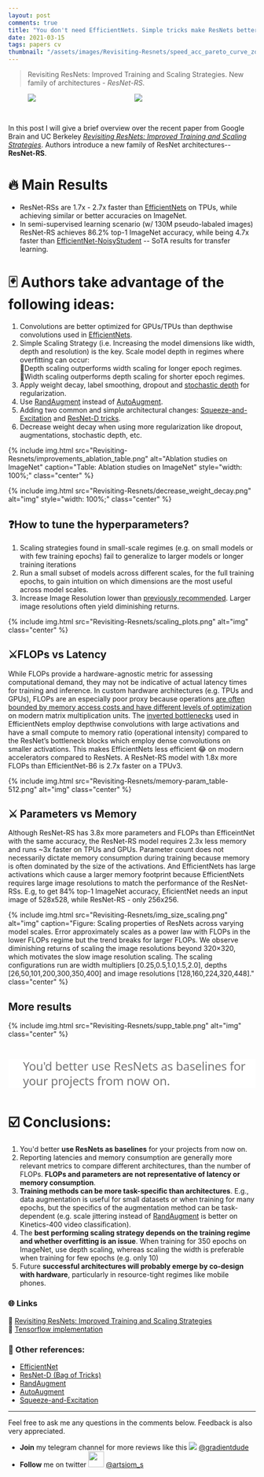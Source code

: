 ```yaml
---
layout: post
comments: true
title: "You don't need EfficientNets. Simple tricks make ResNets better and faster than EfficientNets"
date: 2021-03-15
tags: papers cv
thumbnail: "/assets/images/Revisiting-Resnets/speed_acc_pareto_curve_zoomed-in.png"
---
```



> Revisiting ResNets: Improved Training and Scaling Strategies. New family of architectures - *ResNet-RS*.

<!--more-->

<style>
blockquote.marked {
    margin: 0 0 0 0;
    padding: 0 0 0 30px;
    border-left: 0;
    background-color: white;
}

p.marked {
    color: rgb(117, 117, 117);
    font-family: fell, "Noto Sans", "Helvetica Neue", Arial, sans-serif;
    font-weight: 300;
    font-size: 24px;

    letter-spacing: -0.009em;
    line-height: 30px;

    margin-top: 1.75em;
    margin-bottom: 2.02em;
    margin-left: 0px;

}

.container {
    position: relative;
    width: 100%;
    height: 0;
    padding-bottom: 56.25%;
}
.video {
    position: absolute;
    top: 0;
    left: 0;
    width: 100%;
    height: 100%;
}

</style>

<figure>
<div style="display:flex">
     <div style="flex:1;padding-right:5px;">
          <img src="{{ '/assets/images/Revisiting-Resnets/speed_acc_pareto.png' | relative_url }}">
     </div>
     <div style="flex:1;padding-left:5px;">
          <img src="{{ '/assets/images/Revisiting-Resnets/speed_acc_pareto_curve_zoomed-in.png' | relative_url }}">
     </div>
</div>
</figure>

<br>

In this post I will give a brief overview over the recent paper from Google Brain and UC Berkeley *[Revisiting ResNets: Improved Training and Scaling Strategies](https://arxiv.org/abs/2103.07579)*.
Authors introduce a new family of ResNet architectures-- **ResNet-RS**.

# 🔥 Main Results
- ResNet-RSs are 1.7x - 2.7x faster than [EfficientNets](https://arxiv.org/abs/1905.11946) on TPUs, while achieving similar or better accuracies on ImageNet.
- In semi-supervised learning scenario (w/ 130M pseudo-labaled images) ResNet-RS achieves 86.2% top-1 ImageNet accuracy, while being 4.7x faster than [EfficientNet-NoisyStudent](https://arxiv.org/abs/1911.04252) -- SoTA results for transfer learning.

# 🃏 Authors take advantage of the following ideas:
1. Convolutions are better optimized for GPUs/TPUs than depthwise convolutions used in [EfficientNets](https://arxiv.org/abs/1905.11946).
2. Simple Scaling Strategy (i.e. Increasing the model dimensions like width, depth and resolution) is the key. Scale model depth in regimes where overfitting can occur:  
      🔸Depth scaling outperforms width scaling for longer epoch regimes.  
      🔸Width scaling outperforms depth scaling for shorter epoch regimes.  
3. Apply weight decay, label smoothing, dropout and [stochastic depth](https://arxiv.org/abs/1603.0938) for regularization.
4. Use [RandAugment](https://export.arxiv.org/abs/1909.13719) instead of [AutoAugment](https://ai.googleblog.com/2018/06/improving-deep-learning-performance.html).
5. Adding two common and simple architectural changes: [Squeeze-and-Excitation](https://arxiv.org/abs/1709.01507) and [ResNet-D tricks](https://arxiv.org/abs/1812.01187).
6. Decrease weight decay when using more regularization like dropout, augmentations, stochastic depth, etc.


{% include img.html
            src="Revisiting-Resnets/improvements_ablation_table.png"
            alt="Ablation studies on ImageNet"
            caption="Table: Ablation studies on ImageNet"
            style="width: 100%;"
            class="center"
%}

{% include img.html
            src="Revisiting-Resnets/decrease_weight_decay.png"
            alt="img"
            style="width: 100%;"
            class="center"
%}

## ❓How to tune the hyperparameters?
1. Scaling strategies found in small-scale regimes (e.g. on small models or with few training  epochs) fail to generalize to larger models or longer training iterations
2. Run a small subset of models across different scales, for the full training epochs, to gain intuition on which dimensions are the most useful across model scales.
3. Increase Image Resolution lower than [previously recommended](https://arxiv.org/abs/1905.11946). Larger image resolutions often yield diminishing returns.

{% include img.html
            src="Revisiting-Resnets/scaling_plots.png"
            alt="img"
            class="center"
%}

## ⚔️FLOPs vs Latency
While FLOPs provide a hardware-agnostic metric for assessing computational demand, they may not be indicative of actual latency times for training and inference. In custom hardware architectures (e.g. TPUs and GPUs), FLOPs are an especially poor proxy because operations [are often bounded by memory access costs and have different levels of optimization](https://arxiv.org/abs/1704.04760) on modern matrix multiplication units. The [inverted bottlenecks](https://arxiv.org/abs/1801.04381) used in EfficientNets employ depthwise convolutions with large activations and have a small compute to memory ratio (operational intensity) compared to the ResNet’s bottleneck blocks which employ dense convolutions on smaller activations. This makes EfficientNets less efficient 😂 on modern accelerators compared to ResNets. A ResNet-RS model with 1.8x more FLOPs than EfficientNet-B6 is 2.7x faster on a TPUv3.

{% include img.html
            src="Revisiting-Resnets/memory-param_table-512.png"
            alt="img"
            class="center"
%}

## ⚔️ Parameters vs Memory
Although ResNet-RS has 3.8x more parameters and FLOPs than EfficeintNet with the same accuracy, the ResNet-RS model requires 2.3x less memory and runs ~3x faster on TPUs and GPUs.
Parameter count does not necessarily dictate memory consumption during training because memory is often dominated by the size of the activations. And EfficientNets has large activations which cause a larger memory footprint because EfficientNets requires large image resolutions to match the performance of the ResNet-RSs. E.g, to get 84% top-1 ImageNet accuracy, EficientNet needs an input image of 528x528, while ResNet-RS - only 256x256.

{% include img.html
            src="Revisiting-Resnets/img_size_scaling.png"
            alt="img"
            caption="Figure: Scaling properties of ResNets across varying model scales. Error approximately scales as a power law with FLOPs in the lower FLOPs regime but the trend breaks for larger FLOPs. We observe diminishing returns of scaling the image resolutions beyond 320×320, which motivates the slow image resolution scaling. The scaling configurations run are width  multipliers [0.25,0.5,1.0,1.5,2.0],  depths [26,50,101,200,300,350,400] and image resolutions [128,160,224,320,448]."
            class="center"
%}

## More results

{% include img.html
            src="Revisiting-Resnets/supp_table.png"
            alt="img"
            class="center"
%}

<blockquote class="marked">
<p class="marked">
You'd better use ResNets as baselines for your projects from now on.
</p>  
</blockquote>


<a name="Conclusion"></a>
# ☑️ Conclusions:
1. You'd better **use ResNets as baselines** for your projects from now on.
2. Reporting latencies and memory consumption are generally more relevant metrics to compare different architectures, than the number of FLOPs. **FLOPs and parameters are not representative of latency or memory consumption**.
3. **Training methods can be more task-specific than architectures**. E.g., data augmentation is useful for small datasets or when training for many epochs, but the specifics of the augmentation method can be task-dependent (e.g. scale jittering instead of [RandAugment](https://arxiv.org/abs/1909.13719) is better on Kinetics-400 video classification).
4. The **best performing scaling strategy depends on the training regime and whether overfitting is an issue**. When training for 350 epochs on ImageNet, use depth scaling,  whereas  scaling the width is preferable when training for few epochs (e.g. only 10)
5. Future **successful architectures will probably emerge by co-design with hardware**, particularly in resource-tight regimes like mobile phones.


### 🌐 Links
📝 [Revisiting ResNets: Improved Training and Scaling Strategies](https://arxiv.org/abs/2103.07579)  
🔨 [Tensorflow implementation](https://github.com/tensorflow/models/tree/master/official/vision/beta)  

### 📎 Other references:
- [EfficientNet](https://arxiv.org/abs/1905.11946)   
- [ResNet-D (Bag of Tricks)](https://arxiv.org/abs/1812.01187)  
- [RandAugment](https://arxiv.org/abs/1909.13719)  
- [AutoAugment](https://arxiv.org/abs/1805.09501)   
- [Squeeze-and-Excitation](https://arxiv.org/abs/1709.01507)  




-----

Feel free to ask me any questions in the comments below. Feedback is also very appreciated.  

- **Join** my telegram channel for more reviews like this <img style="display:inline" src="{{ '/assets/images/telegram.png' | relative_url }}"> [@gradientdude](https://t.me/gradientdude)
- **Follow** me on twitter <img style="display:inline; height:32px" src="{{ '/assets/images/twitter.png' | relative_url }}"> [@artsiom_s](https://twitter.com/artsiom_s)

